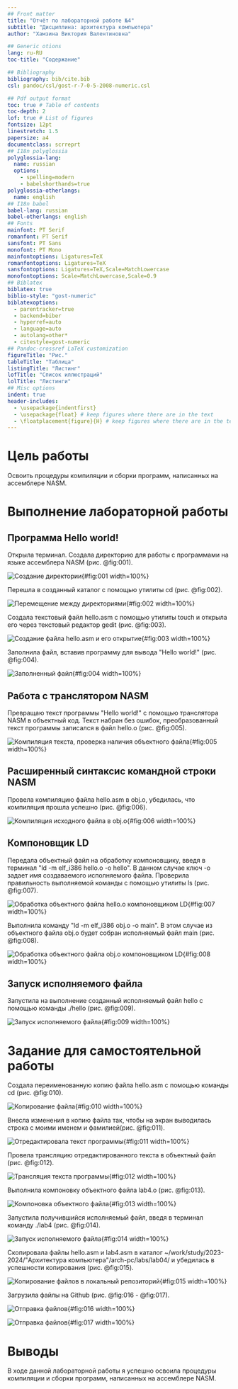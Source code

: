 ```yaml
---
## Front matter
title: "Отчёт по лабораторной работе №4"
subtitle: "Дисциплина: архитектура компьютера"
author: "Хамзина Виктория Валентиновна"

## Generic otions
lang: ru-RU
toc-title: "Содержание"

## Bibliography
bibliography: bib/cite.bib
csl: pandoc/csl/gost-r-7-0-5-2008-numeric.csl

## Pdf output format
toc: true # Table of contents
toc-depth: 2
lof: true # List of figures
fontsize: 12pt
linestretch: 1.5
papersize: a4
documentclass: scrreprt
## I18n polyglossia
polyglossia-lang:
  name: russian
  options:
	- spelling=modern
	- babelshorthands=true
polyglossia-otherlangs:
  name: english
## I18n babel
babel-lang: russian
babel-otherlangs: english
## Fonts
mainfont: PT Serif
romanfont: PT Serif
sansfont: PT Sans
monofont: PT Mono
mainfontoptions: Ligatures=TeX
romanfontoptions: Ligatures=TeX
sansfontoptions: Ligatures=TeX,Scale=MatchLowercase
monofontoptions: Scale=MatchLowercase,Scale=0.9
## Biblatex
biblatex: true
biblio-style: "gost-numeric"
biblatexoptions:
  - parentracker=true
  - backend=biber
  - hyperref=auto
  - language=auto
  - autolang=other*
  - citestyle=gost-numeric
## Pandoc-crossref LaTeX customization
figureTitle: "Рис."
tableTitle: "Таблица"
listingTitle: "Листинг"
lofTitle: "Список иллюстраций"
lolTitle: "Листинги"
## Misc options
indent: true
header-includes:
  - \usepackage{indentfirst}
  - \usepackage{float} # keep figures where there are in the text
  - \floatplacement{figure}{H} # keep figures where there are in the text
---
```


# Цель работы

Освоить процедуры компиляции и сборки программ, написанных на ассемблере NASM.

# Выполнение лабораторной работы

## Программа Hello world!

Открыла терминал. Создала директорию для работы с программами на языке ассемблера NASM (рис. @fig:001).

![Создание директории](image/1.png){#fig:001 width=100%}

Перешла в созданный каталог с помощью утилиты cd (рис. @fig:002).

![Перемещение между директориями](image/2.png){#fig:002 width=100%}

Создала текстовый файл hello.asm с помощью утилиты touch и открыла его через текстовый редактор gedit (рис. @fig:003).

![Создание файла hello.asm и его открытие](image/3.png){#fig:003 width=100%}

Заполнила файл, вставив программу для вывода "Hello world!" (рис. @fig:004).

![Заполненный файл](image/4.png){#fig:004 width=100%}

## Работа с транслятором NASM

Превращаю текст программы "Hello world!" с помощью транслятора NASM в объектный код. Текст набран без ошибок, преобразованный текст программы записался в файл hello.o (рис. @fig:005).

![Компиляция текста, проверка наличия объектного файла](image/5.png){#fig:005 width=100%}

## Расширенный синтаксис командной строки NASM

Провела компиляцию файла hello.asm в obj.o, убедилась, что компиляция прошла успешно (рис. @fig:006).

![Компиляция исходного файла в obj.o](image/6.png){#fig:006 width=100%}

## Компоновщик LD

Передала объектный файл на обработку компоновщику, введя в терминал "ld -m elf_i386 hello.o -o hello". В данном случае ключ -o задает имя создаваемого исполняемого файла. Проверила правильность выполняемой команды с помощью утилиты ls (рис. @fig:007).

![Обработка объектного файла hello.o компоновщиком LD](image/7.png){#fig:007 width=100%}

Выполнила команду "ld -m elf_i386 obj.o -o main". В этом случае из объектного файла obj.o будет собран исполняемый файл main (рис. @fig:008).

![Обработка объектного файла obj.o компоновщиком LD](image/8.png){#fig:008 width=100%}

## Запуск исполняемого файла

Запустила на выполнение созданный исполняемый файл hello с помощью команды ./hello (рис. @fig:009).

![Запуск исполняемого файла](image/9.png){#fig:009 width=100%}

# Задание для самостоятельной работы

Создала переименованную копию файла hello.asm с помощью команды cd (рис. @fig:010).

![Копирование файла](image/10.png){#fig:010 width=100%}

Внесла изменения в копию файла так, чтобы на экран выводилась строка с моими именем и фамилией(рис. @fig:011).

![Отредактировала текст программы](image/11.png){#fig:011 width=100%}

Провела трансляцию отредактированного текста в объектный файл (рис. @fig:012).

![Трансляция текста программы](image/12.png){#fig:012 width=100%}

Выполнила компоновку объектного файла lab4.o (рис. @fig:013).

![Компоновка объектного файла](image/13.png){#fig:013 width=100%}

Запустила получившийся исполняемый файл, введя в терминал команду ./lab4 (рис. @fig:014).

![Запуск исполняемого файла](image/14.png){#fig:014 width=100%}

Скопировала файлы hello.asm и lab4.asm в каталог ~/work/study/2023-2024/"Архитектура компьютера"/arch-pc/labs/lab04/ и убедилась в успешности копирования (рис. @fig:015).

![Копирование файлов в локальный репозиторий](image/15.png){#fig:015 width=100%}

Загрузила файлы на Github (рис. @fig:016 - @fig:017).

![Отправка файлов](image/16.png){#fig:016 width=100%}

![Отправка файлов](image/17.png){#fig:017 width=100%}

# Выводы

В ходе данной лабораторной работы я успешно освоила процедуры компиляции и сборки программ, написанных на ассемблере NASM.


